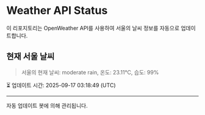 
# Weather API Status

이 리포지토리는 OpenWeather API를 사용하여 서울의 날씨 정보를 자동으로 업데이트합니다.

## 현재 서울 날씨
> 서울의 현재 날씨: moderate rain, 온도: 23.11°C, 습도: 99%

⏳ 업데이트 시간: 2025-09-17 03:18:49 (UTC)

---
자동 업데이트 봇에 의해 관리됩니다.
